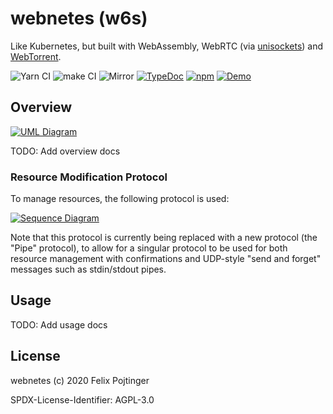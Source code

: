 # webnetes (w6s)

Like Kubernetes, but built with WebAssembly, WebRTC (via [unisockets](https://github.com/pojntfx/unisockets/)) and [WebTorrent](https://webtorrent.io/).

![Yarn CI](https://github.com/pojntfx/webnetes/workflows/Yarn%20CI/badge.svg)
![make CI](https://github.com/pojntfx/webnetes/workflows/make%20CI/badge.svg)
![Mirror](https://github.com/pojntfx/webnetes/workflows/Mirror/badge.svg)
[![TypeDoc](https://img.shields.io/badge/TypeScript-Documentation-informational)](https://pojntfx.github.io/webnetes/)
[![npm](https://img.shields.io/npm/v/@pojntfx/webnetes)](https://www.npmjs.com/package/@pojntfx/webnetes)
[![Demo](https://img.shields.io/badge/Demo-webnetes.netlify.app-blueviolet)](https://webnetes.netlify.app/)

## Overview

[![UML Diagram](https://pojntfx.github.io/webnetes/media/diagram.svg)](https://pojntfx.github.io/webnetes/media/diagram.svg)

TODO: Add overview docs

### Resource Modification Protocol

To manage resources, the following protocol is used:

[![Sequence Diagram](https://pojntfx.github.io/webnetes/media/sequence.svg)](https://pojntfx.github.io/webnetes/media/sequence.svg)

Note that this protocol is currently being replaced with a new protocol (the "Pipe" protocol), to allow for a singular protocol to be used for both resource management with confirmations and UDP-style "send and forget" messages such as stdin/stdout pipes.

## Usage

TODO: Add usage docs

## License

webnetes (c) 2020 Felix Pojtinger

SPDX-License-Identifier: AGPL-3.0
